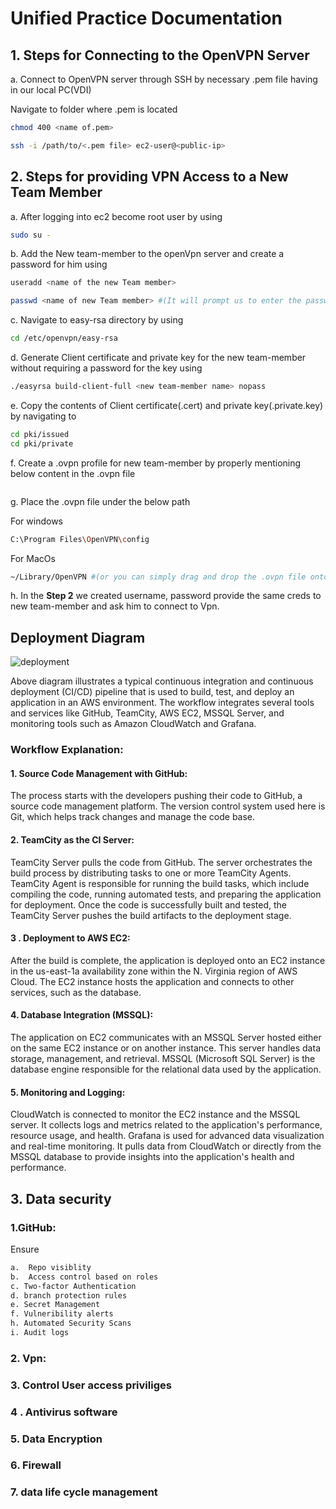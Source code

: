 # Unified Practice Documentation

## 1. Steps for Connecting to the OpenVPN Server 
a. Connect to  OpenVPN server through SSH by necessary .pem file having in our local PC(VDI)

   Navigate to folder where .pem is located
```bash
chmod 400 <name of.pem>
```
```bash
ssh -i /path/to/<.pem file> ec2-user@<public-ip>
```
## 2. Steps for providing VPN Access to a New Team Member
a. After logging into ec2 become root user by using
```bash
sudo su -
```
b. Add the New team-member to the openVpn server and create a password for him using
```bash
useradd <name of the new Team member>
```
```bash
passwd <name of new Team member> #(It will prompt us to enter the password)
```
c. Navigate to easy-rsa directory by using
```bash
cd /etc/openvpn/easy-rsa
``` 
d. Generate Client certificate and private key for the new team-member without requiring a password for the key using
```bash
./easyrsa build-client-full <new team-member name> nopass
```
e. Copy the contents of Client certificate(.cert) and private key(.private.key) by navigating to
```bash
cd pki/issued 
cd pki/private
```
f. Create a .ovpn profile for new team-member by properly mentioning below content in the .ovpn file
```bash
```
g. Place the .ovpn file under the below path

   For windows
```bash
C:\Program Files\OpenVPN\config
```
   For MacOs
```bash
~/Library/OpenVPN #(or you can simply drag and drop the .ovpn file onto the Tunnelblick icon)
```
h. In the  **Step 2** we created username, password provide the same creds to new team-member and ask him to connect to Vpn.


##  Deployment Diagram
![deployment](https://github.com/user-attachments/assets/f9ab23af-5f72-4068-8168-fd567c583e32)

Above diagram illustrates a typical continuous integration and continuous deployment (CI/CD) pipeline that is used to build, test, and deploy an application in an AWS environment. The workflow integrates several tools and services like GitHub, TeamCity, AWS EC2, MSSQL Server, and monitoring tools such as Amazon CloudWatch and Grafana.
### Workflow Explanation:
#### 1. Source Code Management with GitHub:

The process starts with the developers pushing their code to GitHub, a source code management platform.
The version control system used here is Git, which helps track changes and manage the code base.
#### 2. TeamCity as the CI Server:

TeamCity Server pulls the code from GitHub.
The server orchestrates the build process by distributing tasks to one or more TeamCity Agents.
TeamCity Agent is responsible for running the build tasks, which include compiling the code, running automated tests, and preparing the application for deployment.
Once the code is successfully built and tested, the TeamCity Server pushes the build artifacts to the deployment stage.
#### 3 . Deployment to AWS EC2:

After the build is complete, the application is deployed onto an EC2 instance in the us-east-1a availability zone within the N. Virginia region of AWS Cloud.
The EC2 instance hosts the application and connects to other services, such as the database.
#### 4. Database Integration (MSSQL):

The application on EC2 communicates with an MSSQL Server hosted either on the same EC2 instance or on another instance. This server handles data storage, management, and retrieval.
MSSQL (Microsoft SQL Server) is the database engine responsible for the relational data used by the application.
#### 5. Monitoring and Logging:

CloudWatch is connected to monitor the EC2 instance and the MSSQL server. It collects logs and metrics related to the application's performance, resource usage, and health.
Grafana is used for advanced data visualization and real-time monitoring. It pulls data from CloudWatch or directly from the MSSQL database to provide insights into the application's health and performance.





## 3. Data security
### 1.GitHub:
Ensure
```bash
a.  Repo visiblity
b.  Access control based on roles
c. Two-factor Authentication
d. branch protection rules
e. Secret Management
f. Vulneribility alerts
h. Automated Security Scans
i. Audit logs
```
### 2. Vpn:


### 3. Control User access priviliges

### 4 . Antivirus software

### 5. Data Encryption

### 6. Firewall

### 7. data life cycle management







